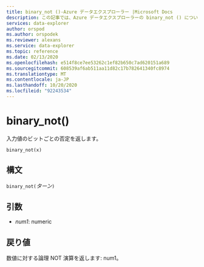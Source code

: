 ```yaml
---
title: binary_not ()-Azure データエクスプローラー |Microsoft Docs
description: この記事では、Azure データエクスプローラーの binary_not () について説明します。
services: data-explorer
author: orspod
ms.author: orspodek
ms.reviewer: alexans
ms.service: data-explorer
ms.topic: reference
ms.date: 02/13/2020
ms.openlocfilehash: e514f8ce7ee53262c1ef82b650c7ad620151a689
ms.sourcegitcommit: 608539af6ab511aa11d82c17b782641340fc8974
ms.translationtype: MT
ms.contentlocale: ja-JP
ms.lasthandoff: 10/20/2020
ms.locfileid: "92243534"
---
```

# <a name="binary_not"></a>binary_not()

入力値のビットごとの否定を返します。

```kusto
binary_not(x)
```

## <a name="syntax"></a>構文

`binary_not(`*ターン*`)`

## <a name="arguments"></a>引数

* *num1*: numeric 

## <a name="returns"></a>戻り値

数値に対する論理 NOT 演算を返します: num1。